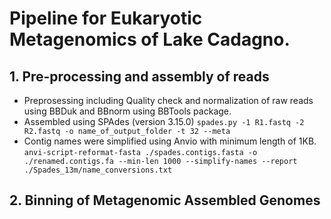 # Pipeline for Eukaryotic Metagenomics of Lake Cadagno. 

## 1. Pre-processing and assembly of reads
- Preprosessing including Quality check and normalization of raw reads using BBDuk and BBnorm using BBTools package.
- Assembled using SPAdes (version 3.15.0) ```spades.py -1 R1.fastq -2 R2.fastq -o name_of_output_folder -t 32 --meta``` 
- Contig names were simplified using Anvio with minimum length of 1KB. ```anvi-script-reformat-fasta ./spades.contigs.fasta -o ./renamed.contigs.fa --min-len 1000 --simplify-names --report ./Spades_13m/name_conversions.txt```


## 2. Binning of Metagenomic Assembled Genomes 

